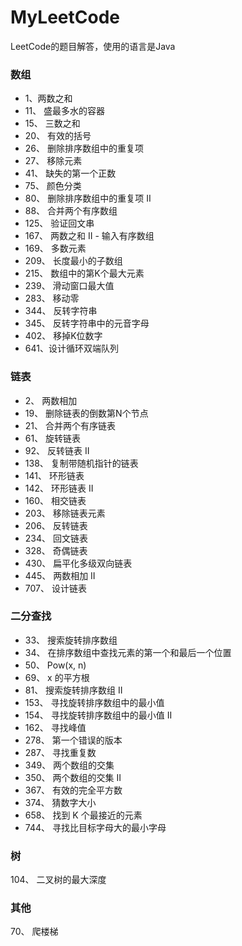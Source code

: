 # MyLeetCode
LeetCode的题目解答，使用的语言是Java

### 数组
- 1、两数之和
- 11、 盛最多水的容器
- 15、 三数之和
- 20、 有效的括号
- 26、 删除排序数组中的重复项
- 27、 移除元素
- 41、 缺失的第一个正数
- 75、 颜色分类
- 80、 删除排序数组中的重复项 II
- 88、 合并两个有序数组
- 125、 验证回文串
- 167、 两数之和 II - 输入有序数组
- 169、 多数元素
- 209、 长度最小的子数组
- 215、 数组中的第K个最大元素
- 239、 滑动窗口最大值
- 283、 移动零
- 344、 反转字符串
- 345、 反转字符串中的元音字母
- 402、 移掉K位数字
- 641、设计循环双端队列

### 链表

- 2、 两数相加
- 19、 删除链表的倒数第N个节点
- 21、 合并两个有序链表
- 61、 旋转链表
- 92、 反转链表 II
- 138、 复制带随机指针的链表
- 141、 环形链表
- 142、 环形链表 II
- 160、 相交链表
- 203、 移除链表元素
- 206、 反转链表
- 234、 回文链表
- 328、 奇偶链表
- 430、 扁平化多级双向链表
- 445、 两数相加 II
- 707、 设计链表

### 二分查找

- 33、 搜索旋转排序数组
- 34、 在排序数组中查找元素的第一个和最后一个位置
- 50、 Pow(x, n)
- 69、 x 的平方根
- 81、 搜索旋转排序数组 II
- 153、 寻找旋转排序数组中的最小值
- 154、 寻找旋转排序数组中的最小值 II
- 162、 寻找峰值
- 278、 第一个错误的版本
- 287、 寻找重复数
- 349、 两个数组的交集
- 350、 两个数组的交集 II
- 367、 有效的完全平方数
- 374、 猜数字大小
- 658、 找到 K 个最接近的元素
- 744、 寻找比目标字母大的最小字母

### 树

104、 二叉树的最大深度

### 其他

70、 爬楼梯

